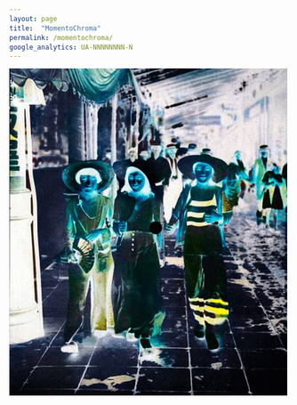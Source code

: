 ```yaml
---
layout: page
title:  "MomentoChroma"
permalink: /momentochroma/
google_analytics: UA-NNNNNNNN-N
---
```


<p>
  <img src="assets/images/momentochroma/momentochroma_moga.gif" alt="momentochroma_demo_moga" style="width:500px;">
</p>
